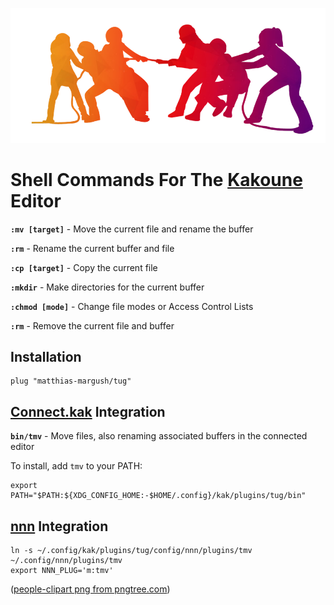 ![Tug](images/tug.png)

# Shell Commands For The [Kakoune](https://kakoune.org) Editor

**`:mv [target]`** - Move the current file and rename the buffer

**`:rm`** - Rename the current buffer and file

**`:cp [target]`** - Copy the current file

**`:mkdir`** - Make directories for the current buffer

**`:chmod [mode]`** - Change file modes or Access Control Lists

**`:rm`** - Remove the current file and buffer


## Installation

    plug "matthias-margush/tug"


## [Connect.kak](https://github.com/alexherbo2/connect.kak) Integration

**`bin/tmv`** - Move files, also renaming associated buffers in the connected editor

To install, add `tmv` to your PATH:

    export PATH="$PATH:${XDG_CONFIG_HOME:-$HOME/.config}/kak/plugins/tug/bin"


## [nnn](https://github.com/jarun/nnn) Integration

    ln -s ~/.config/kak/plugins/tug/config/nnn/plugins/tmv ~/.config/nnn/plugins/tmv
    export NNN_PLUG='m:tmv'

([people-clipart png from pngtree.com](https://pngtree.com/so/people-clipart))

